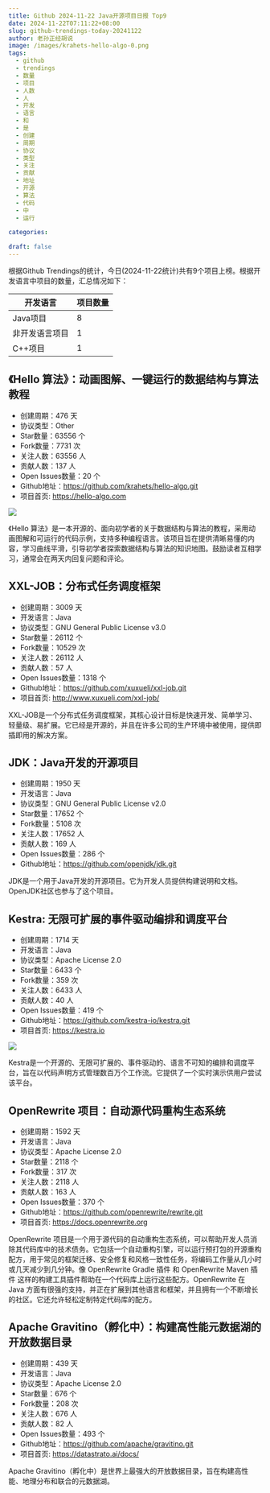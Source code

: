 ```yaml
---
title: Github 2024-11-22 Java开源项目日报 Top9
date: 2024-11-22T07:11:22+08:00
slug: github-trendings-today-20241122
author: 老孙正经胡说
image: /images/krahets-hello-algo-0.png
tags:
  - github
  - trendings
  - 数量
  - 项目
  - 人数
  - 人
  - 开发
  - 语言
  - 和
  - 是
  - 创建
  - 周期
  - 协议
  - 类型
  - 关注
  - 贡献
  - 地址
  - 开源
  - 算法
  - 代码
  - 中
  - 运行

categories:

draft: false
---
```



根据Github Trendings的统计，今日(2024-11-22统计)共有9个项目上榜。根据开发语言中项目的数量，汇总情况如下：

| 开发语言 | 项目数量 |
|  ----  | ----  |
| Java项目 | 8 |
| 非开发语言项目 | 1 |
| C++项目 | 1 |

## 《Hello 算法》：动画图解、一键运行的数据结构与算法教程

* 创建周期：476 天
* 协议类型：Other
* Star数量：63556 个
* Fork数量：7731 次
* 关注人数：63556 人
* 贡献人数：137 人
* Open Issues数量：20 个
* Github地址：https://github.com/krahets/hello-algo.git
* 项目首页: https://hello-algo.com


![](/images/krahets-hello-algo-0.png)

《Hello 算法》是一本开源的、面向初学者的关于数据结构与算法的教程，采用动画图解和可运行的代码示例，支持多种编程语言。该项目旨在提供清晰易懂的内容，学习曲线平滑，引导初学者探索数据结构与算法的知识地图。鼓励读者互相学习，通常会在两天内回复问题和评论。

## XXL-JOB：分布式任务调度框架

* 创建周期：3009 天
* 开发语言：Java
* 协议类型：GNU General Public License v3.0
* Star数量：26112 个
* Fork数量：10529 次
* 关注人数：26112 人
* 贡献人数：57 人
* Open Issues数量：1318 个
* Github地址：https://github.com/xuxueli/xxl-job.git
* 项目首页: http://www.xuxueli.com/xxl-job/


XXL-JOB是一个分布式任务调度框架，其核心设计目标是快速开发、简单学习、轻量级、易扩展。它已经是开源的，并且在许多公司的生产环境中被使用，提供即插即用的解决方案。

## JDK：Java开发的开源项目

* 创建周期：1950 天
* 开发语言：Java
* 协议类型：GNU General Public License v2.0
* Star数量：17652 个
* Fork数量：5108 次
* 关注人数：17652 人
* 贡献人数：169 人
* Open Issues数量：286 个
* Github地址：https://github.com/openjdk/jdk.git


JDK是一个用于Java开发的开源项目。它为开发人员提供构建说明和文档。OpenJDK社区也参与了这个项目。

## Kestra: 无限可扩展的事件驱动编排和调度平台

* 创建周期：1714 天
* 开发语言：Java
* 协议类型：Apache License 2.0
* Star数量：6433 个
* Fork数量：359 次
* 关注人数：6433 人
* 贡献人数：40 人
* Open Issues数量：419 个
* Github地址：https://github.com/kestra-io/kestra.git
* 项目首页: https://kestra.io


![](/images/kestra-io-kestra-0.png)

Kestra是一个开源的、无限可扩展的、事件驱动的、语言不可知的编排和调度平台，旨在以代码声明方式管理数百万个工作流。它提供了一个实时演示供用户尝试该平台。

## OpenRewrite 项目：自动源代码重构生态系统

* 创建周期：1592 天
* 开发语言：Java
* 协议类型：Apache License 2.0
* Star数量：2118 个
* Fork数量：317 次
* 关注人数：2118 人
* 贡献人数：163 人
* Open Issues数量：370 个
* Github地址：https://github.com/openrewrite/rewrite.git
* 项目首页: https://docs.openrewrite.org


OpenRewrite 项目是一个用于源代码的自动重构生态系统，可以帮助开发人员消除其代码库中的技术债务。它包括一个自动重构引擎，可以运行预打包的开源重构配方，用于常见的框架迁移、安全修复和风格一致性任务，将编码工作量从几小时或几天减少到几分钟。像 OpenRewrite Gradle 插件 和 OpenRewrite Maven 插件 这样的构建工具插件帮助在一个代码库上运行这些配方。OpenRewrite 在 Java 方面有很强的支持，并正在扩展到其他语言和框架，并且拥有一个不断增长的社区。它还允许轻松定制特定代码库的配方。

## Apache Gravitino（孵化中）：构建高性能元数据湖的开放数据目录

* 创建周期：439 天
* 开发语言：Java
* 协议类型：Apache License 2.0
* Star数量：676 个
* Fork数量：208 次
* 关注人数：676 人
* 贡献人数：82 人
* Open Issues数量：493 个
* Github地址：https://github.com/apache/gravitino.git
* 项目首页: https://datastrato.ai/docs/


Apache Gravitino（孵化中）是世界上最强大的开放数据目录，旨在构建高性能、地理分布和联合的元数据湖。

